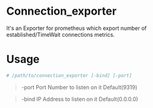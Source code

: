 # Connection_exporter

It's an Exporter for prometheus which export number of established/TimeWait connections metrics.

# Usage

```bash
# /path/to/connection_exporter [-bind] [-port] 
```
> -port  Port Number to listen on it Default(9319)

> -bind  IP Address to listen on it Default(0.0.0.0) 

